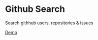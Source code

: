 # Github Search
Search githhub users, repositories &amp; issues 

[Demo](https://imdbelal-github-search.herokuapp.com/)

